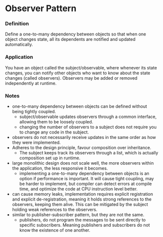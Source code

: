 # Observer Pattern

### Definition

Define a one-to-many dependency between objects so that when one object changes 
state, all its dependents are notified and updated automatically.


### Application

You have an object called the subject/observable, where whenever its state 
changes, you can notify other objects who want to know about the state changes 
(called observers). Observers may be added or removed independently at runtime.


### Notes

- one-to-many dependency between objects can be defined without being tightly 
coupled.
    - subject/observable updates observers through a common interface, allowing 
    them to be loosely coupled.
    - changing the number of observers to a subject does not require you to 
    change any code in the subject.
- observers do not necessarily receive updates in the same order as how they 
were implemented.
- Adheres to the design principle, favour composition over inheritance.
    - The subject keeps track its observers through a list, which is actually 
    composition set up in runtime.
- large monolithic design does not scale well, the more observers within the 
application, the less responsive it becomes.
    - implementing a one-to-many dependency between objects is an option if 
    performance is important. It will cause tight coupling, may be harder to 
    implement, but compiler can detect errors at compile time, and optimize the 
    code at CPU instruction level better.
- can cause memory leaks, implementation requires explicit registration and 
explicit de-registration, meaning it holds strong references to the observers, 
keeping them alive. This can be mitigated by the subject holding weak 
references to the observers.
- similar to publisher-subscriber pattern, but they are not the same.
    - publishers, do not program the messages to be sent directly to specific 
    subscribers. Meaning publishers and subscribers do not know the existence 
    of one another.
